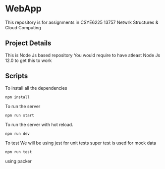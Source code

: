 # WebApp

This repository is for assignments in CSYE6225 13757 Netwrk Structures & Cloud Computing

## Project Details

This is Node Js based repository
You would require to have atleast Node Js 12.0 to get this to work

## Scripts

To install all the dependencies

```
npm install
```

To run the server

```
npm run start
```

To run the server with hot reload.

```
npm run dev
```

To test
We will be using jest for unit tests
super test is used for mock data

```
npm run test
```

using packer

